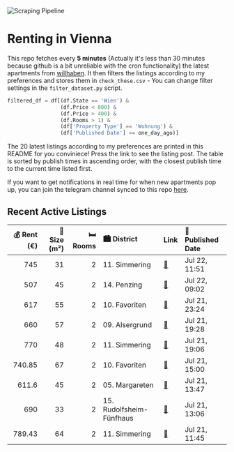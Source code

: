![Scraping Pipeline](https://github.com/AthomsG/renting-in-vienna/actions/workflows/run_pipeline.yml/badge.svg)


# Renting in Vienna

This repo fetches every **5 minutes** (Actually it's less than 30 minutes because github is a bit unreliable with the cron functionality) the latest apartments from [willhaben](https://www.willhaben.at/).
It then filters the listings according to my preferences and stores them in `check_these.csv` - You can change filter settings in the `filter_dataset.py` script.

```python
filtered_df = df[(df.State == 'Wien') & 
                 (df.Price < 800) &
                 (df.Price > 400) &
                 (df.Rooms > 1) &
                 (df['Property Type'] == 'Wohnung') &
                 (df['Published Date'] >= one_day_ago)]
```

The 20 latest listings according to my preferences are printed in this README for you conviniece! Press the link to see the listing post.
The table is sorted by publish times in ascending order, with the closest publish time to the current time listed first.

If you want to get notifications in real time for when new apartments pop up, you can join the telegram channel synced to this repo [here](https://t.me/+1HPAYOf5BSsyNTlk).

## Recent Active Listings

|   💰 Rent (€) |   📏 Size (m²) |   🛏️ Rooms | 🏙️ District              | Link                                                                                                                                                                                                                        | 📅 Published Date   |
|-------------:|--------------:|-----------:|:-------------------------|:----------------------------------------------------------------------------------------------------------------------------------------------------------------------------------------------------------------------------|:-------------------|
|       745    |            31 |          2 | 11. Simmering            | [🔗](https://www.willhaben.at/iad/immobilien/d/mietwohnungen/wien/wien-1110-simmering/top-2-zimmer-wohnung-mit-balkon-in-u-bahn-n%C3%A4he%21-1154469730/)                                                                    | Jul 22, 11:51      |
|       507    |            45 |          2 | 14. Penzing              | [🔗](https://www.willhaben.at/iad/immobilien/d/mietwohnungen/wien/wien-1140-penzing/gemeindewohnung---direktvergabe---2-zimmer---stichtag-30.06.2025-1552877770/)                                                            | Jul 22, 09:02      |
|       617    |            55 |          2 | 10. Favoriten            | [🔗](https://www.willhaben.at/iad/immobilien/d/mietwohnungen/wien/wien-1100-favoriten/1100-wien-leebgasse:-sonnige-liebevoll-sanierte-2-zimmer-altbautraumwohnung-ca.-55-m2-mit-lift-unbefristet-zu-vermieten%21-813266371/) | Jul 21, 23:24      |
|       660    |            57 |          2 | 09. Alsergrund           | [🔗](https://www.willhaben.at/iad/immobilien/d/mietwohnungen/wien/wien-1090-alsergrund/2-zimmer-gemeindewohnung-per-direktvergabe---1090-wien-1287549927/)                                                                   | Jul 21, 19:28      |
|       770    |            48 |          2 | 11. Simmering            | [🔗](https://www.willhaben.at/iad/immobilien/d/mietwohnungen/wien/wien-1110-simmering/48m2-im-ruhigen-teil-simmerings-1632409426/)                                                                                           | Jul 21, 19:06      |
|       740.85 |            67 |          2 | 10. Favoriten            | [🔗](https://www.willhaben.at/iad/immobilien/d/mietwohnungen/wien/wien-1100-favoriten/gemeindewohnung---vollm%C3%B6blierte-25-zimmer-wohnung-mit-loggia-und-garten-%2857m2%29-1323436916/)                                   | Jul 21, 15:00      |
|       611.6  |            45 |          2 | 05. Margareten           | [🔗](https://www.willhaben.at/iad/immobilien/d/mietwohnungen/wien/wien-1050-margareten/schicke-singlewohnung-mit-k%C3%BCche-n%C3%A4he-matzleinsdorferplatz-906794226/)                                                       | Jul 21, 13:47      |
|       690    |            33 |          2 | 15. Rudolfsheim-Fünfhaus | [🔗](https://www.willhaben.at/iad/immobilien/d/mietwohnungen/wien/wien-1150-rudolfsheim-f%C3%BCnfhaus/wohnung-n%C3%A4he-u4%2B-u6-%28l%C3%A4ngenfeldgasse%29---provisionsfrei-2060108776/)                                    | Jul 21, 13:06      |
|       789.43 |            64 |          2 | 11. Simmering            | [🔗](https://www.willhaben.at/iad/immobilien/d/mietwohnungen/wien/wien-1110-simmering/2-zimmer-wohnung-im-neubau-zentrum-simmering-1592486596/)                                                                              | Jul 21, 11:45      |
